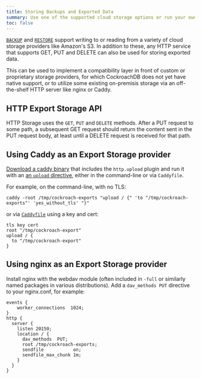 ```yaml
---
title: Storing Backups and Exported Data
summary: Use one of the supported cloud storage options or run your own.
toc: false
---
```


[`BACKUP`](backup.html) and [`RESTORE`](restore.html) support writing to or reading from a variety of cloud storage providers like Amazon's S3. In addition to these, any HTTP service that supports GET, PUT and DELETE can also be used for storing exported data.

This can be used to implement a compatibility layer in front of custom or proprietary storage providers, for which CockroachDB does not yet have native support, or to utilize some existing on-premisis storage via an off-the-shelf HTTP server like nginx or Caddy.

<div id="toc"></div>

## HTTP Export Storage API

HTTP Storage uses the `GET`, `PUT` and `DELETE` methods. After a PUT request to some path, a subsequent GET request should return the content sent in the PUT request body, at least until a DELETE request is received for that path.

## Using Caddy as an Export Storage provider

[Download a caddy binary](https://caddyserver.com/download) that includes the `http.upload` plugin and run it with an [an `upload` directive](https://caddyserver.com/docs/http.upload), either in the command-line or via `Caddyfile`.

For example, on the command-line, with no TLS:
  ```
  caddy -root /tmp/cockroach-exports "upload / {" 'to "/tmp/cockroach-exports"' 'yes_without_tls' "}"
  ```
  or via [`Caddyfile`](https://caddyserver.com/tutorial/caddyfile) using a key and cert:
  ```
  tls key cert
  root "/tmp/cockroach-export"
  upload / {
    to "/tmp/cockroach-export"
  }
```

## Using nginx as an Export Storage provider

Install nginx with the webdav module (often included in `-full` or similarly named packages in various distributions). Add a `dav_methods PUT` directive to your nginx.conf, for example:
```
events {
    worker_connections  1024;
}
http {
  server {
    listen 20150;
    location / {
      dav_methods  PUT;
      root /tmp/cockroach-exports;
      sendfile           on;
      sendfile_max_chunk 1m;
    }
  }
}
```